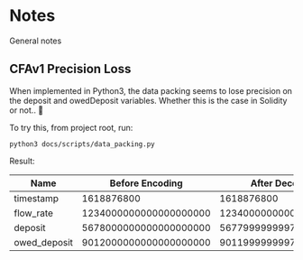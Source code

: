 # Notes

General notes

## CFAv1 Precision Loss

When implemented in Python3, the data packing seems to lose precision on the
deposit and owedDeposit variables. Whether this is the case in Solidity or not..
:shrug:

To try this, from project root, run:
```
python3 docs/scripts/data_packing.py
```

Result:

| Name | Before Encoding | After Decoding |
| --- | --- | --- |
| timestamp | 1618876800 | 1618876800 |
| flow_rate | 1234000000000000000000 | 1234000000000000000000 |
| deposit | 5678000000000000000000 | 5677999999997114843136 |
| owed_deposit | 9012000000000000000000 | 9011999999997109075968 |

